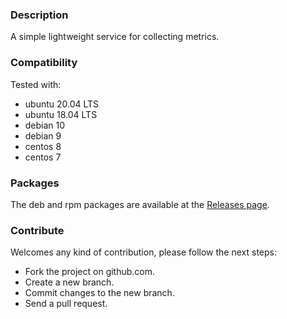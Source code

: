 ### Description
A simple lightweight service for collecting metrics.

### Compatibility
Tested with:
* ubuntu 20.04 LTS
* ubuntu 18.04 LTS
* debian 10
* debian 9
* centos 8
* centos 7

### Packages
The deb and rpm packages are available at the [Releases page](https://github.com/xray-team/xray-agent-linux/releases/latest).

### Contribute
Welcomes any kind of contribution, please follow the next steps:
* Fork the project on github.com.
* Create a new branch.
* Commit changes to the new branch.
* Send a pull request.